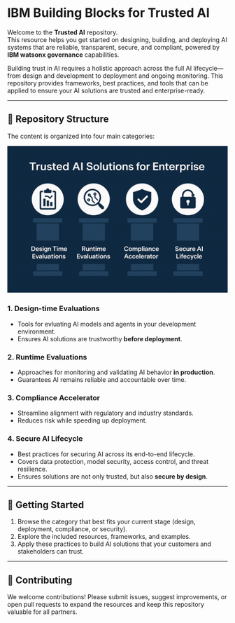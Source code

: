 # IBM Building Blocks for Trusted AI

Welcome to the **Trusted AI** repository.  
This resource helps you get started on designing, building, and deploying AI systems that are reliable, transparent, secure, and compliant, powered by **IBM watsonx governance** capabilities.

Building trust in AI requires a holistic approach across the full AI lifecycle—from design and development to deployment and ongoing monitoring. This repository provides frameworks, best practices, and tools that can be applied to ensure your AI solutions are trusted and enterprise-ready.  

---

## 📂 Repository Structure  

The content is organized into four main categories:  

<img src="design-time-evaluations/gen-ai-evaluations/images/Trusted AI BBs.png" alt="Trusted AI Building Blocks" width="700"/>

### 1. **Design-time Evaluations**  
- Tools for evluating AI models and agents in your development environment.
- Ensures AI solutions are trustworthy **before deployment**.  

### 2. **Runtime Evaluations**  
- Approaches for monitoring and validating AI behavior **in production**.  
- Guarantees AI remains reliable and accountable over time.  

### 3. **Compliance Accelerator**  
- Streamline alignment with regulatory and industry standards.  
- Reduces risk while speeding up deployment.  

### 4. **Secure AI Lifecycle**  
- Best practices for securing AI across its end-to-end lifecycle.  
- Covers data protection, model security, access control, and threat resilience.  
- Ensures solutions are not only trusted, but also **secure by design**.  

---

## 🚀 Getting Started  
1. Browse the category that best fits your current stage (design, deployment, compliance, or security).  
2. Explore the included resources, frameworks, and examples.  
3. Apply these practices to build AI solutions that your customers and stakeholders can trust.  

---

## 🤝 Contributing  
We welcome contributions! Please submit issues, suggest improvements, or open pull requests to expand the resources and keep this repository valuable for all partners.  















